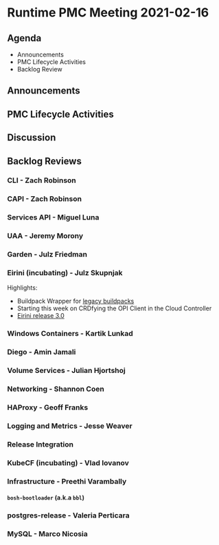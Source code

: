 # Runtime PMC Meeting 2021-02-16

## Agenda

* Announcements
* PMC Lifecycle Activities
* Backlog Review


## Announcements


## PMC Lifecycle Activities


## Discussion



## Backlog Reviews

### CLI - Zach Robinson


### CAPI - Zach Robinson


### Services API - Miguel Luna


### UAA - Jeremy Morony


### Garden - Julz Friedman


### Eirini (incubating) - Julz Skupnjak
Highlights:
- Buildpack Wrapper for [legacy buildpacks](https://github.com/eirini-forks/legacy-buildpack)
- Starting this week on CRDfying the OPI Client in the Cloud Controller
- [Eirini release 3.0](https://github.com/cloudfoundry-incubator/eirini-release/releases/tag/v3.0.0)


### Windows Containers - Kartik Lunkad


### Diego - Amin Jamali


### Volume Services - Julian Hjortshoj


### Networking - Shannon Coen


### HAProxy - Geoff Franks


### Logging and Metrics - Jesse Weaver


### Release Integration


### KubeCF (incubating) - Vlad Iovanov


### Infrastructure - Preethi Varambally

#### `bosh-bootloader` (a.k.a `bbl`)


### postgres-release - Valeria Perticara


### MySQL - Marco Nicosia
